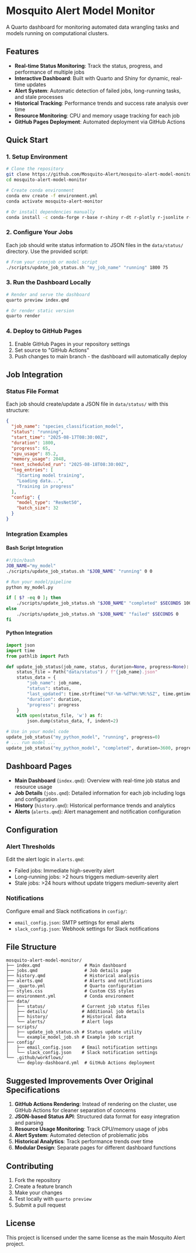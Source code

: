 # Mosquito Alert Model Monitor

A Quarto dashboard for monitoring automated data wrangling tasks and models running on computational clusters.

## Features

- **Real-time Status Monitoring**: Track the status, progress, and performance of multiple jobs
- **Interactive Dashboard**: Built with Quarto and Shiny for dynamic, real-time updates
- **Alert System**: Automatic detection of failed jobs, long-running tasks, and stale processes
- **Historical Tracking**: Performance trends and success rate analysis over time
- **Resource Monitoring**: CPU and memory usage tracking for each job
- **GitHub Pages Deployment**: Automated deployment via GitHub Actions

## Quick Start

### 1. Setup Environment

```bash
# Clone the repository
git clone https://github.com/Mosquito-Alert/mosquito-alert-model-monitor.git
cd mosquito-alert-model-monitor

# Create conda environment
conda env create -f environment.yml
conda activate mosquito-alert-monitor

# Or install dependencies manually
conda install -c conda-forge r-base r-shiny r-dt r-plotly r-jsonlite r-lubridate r-dplyr r-purrr r-stringr r-ggplot2 quarto
```

### 2. Configure Your Jobs

Each job should write status information to JSON files in the `data/status/` directory. Use the provided script:

```bash
# From your cronjob or model script
./scripts/update_job_status.sh "my_job_name" "running" 1800 75
```

### 3. Run the Dashboard Locally

```bash
# Render and serve the dashboard
quarto preview index.qmd

# Or render static version
quarto render
```

### 4. Deploy to GitHub Pages

1. Enable GitHub Pages in your repository settings
2. Set source to "GitHub Actions"
3. Push changes to main branch - the dashboard will automatically deploy

## Job Integration

### Status File Format

Each job should create/update a JSON file in `data/status/` with this structure:

```json
{
  "job_name": "species_classification_model",
  "status": "running",
  "start_time": "2025-08-17T08:30:00Z", 
  "duration": 1800,
  "progress": 65,
  "cpu_usage": 85.2,
  "memory_usage": 2048,
  "next_scheduled_run": "2025-08-18T08:30:00Z",
  "log_entries": [
    "Starting model training",
    "Loading data...",
    "Training in progress"
  ],
  "config": {
    "model_type": "ResNet50",
    "batch_size": 32
  }
}
```

### Integration Examples

#### Bash Script Integration
```bash
#!/bin/bash
JOB_NAME="my_model"
./scripts/update_job_status.sh "$JOB_NAME" "running" 0 0

# Run your model/pipeline
python my_model.py

if [ $? -eq 0 ]; then
    ./scripts/update_job_status.sh "$JOB_NAME" "completed" $SECONDS 100
else
    ./scripts/update_job_status.sh "$JOB_NAME" "failed" $SECONDS 0
fi
```

#### Python Integration
```python
import json
import time
from pathlib import Path

def update_job_status(job_name, status, duration=None, progress=None):
    status_file = Path("data/status") / f"{job_name}.json"
    status_data = {
        "job_name": job_name,
        "status": status,
        "last_updated": time.strftime("%Y-%m-%dT%H:%M:%SZ", time.gmtime()),
        "duration": duration,
        "progress": progress
    }
    with open(status_file, 'w') as f:
        json.dump(status_data, f, indent=2)

# Use in your model code
update_job_status("my_python_model", "running", progress=0)
# ... run model ...
update_job_status("my_python_model", "completed", duration=3600, progress=100)
```

## Dashboard Pages

- **Main Dashboard** (`index.qmd`): Overview with real-time job status and resource usage
- **Job Details** (`jobs.qmd`): Detailed information for each job including logs and configuration
- **History** (`history.qmd`): Historical performance trends and analytics
- **Alerts** (`alerts.qmd`): Alert management and notification configuration

## Configuration

### Alert Thresholds
Edit the alert logic in `alerts.qmd`:
- Failed jobs: Immediate high-severity alert
- Long-running jobs: >2 hours triggers medium-severity alert  
- Stale jobs: >24 hours without update triggers medium-severity alert

### Notifications
Configure email and Slack notifications in `config/`:
- `email_config.json`: SMTP settings for email alerts
- `slack_config.json`: Webhook settings for Slack notifications

## File Structure

```
mosquito-alert-model-monitor/
├── index.qmd                 # Main dashboard
├── jobs.qmd                  # Job details page
├── history.qmd               # Historical analysis
├── alerts.qmd                # Alerts and notifications
├── _quarto.yml               # Quarto configuration
├── styles.css                # Custom CSS styles
├── environment.yml           # Conda environment
├── data/
│   ├── status/              # Current job status files
│   ├── details/             # Additional job details
│   ├── history/             # Historical data
│   └── alerts/              # Alert logs
├── scripts/
│   ├── update_job_status.sh # Status update utility
│   └── example_model_job.sh # Example job script
├── config/
│   ├── email_config.json    # Email notification settings
│   └── slack_config.json    # Slack notification settings
└── .github/workflows/
    └── deploy-dashboard.yml  # GitHub Actions deployment
```

## Suggested Improvements Over Original Specifications

1. **GitHub Actions Rendering**: Instead of rendering on the cluster, use GitHub Actions for cleaner separation of concerns
2. **JSON-based Status API**: Structured data format for easy integration and parsing
3. **Resource Usage Monitoring**: Track CPU/memory usage of jobs
4. **Alert System**: Automated detection of problematic jobs
5. **Historical Analytics**: Track performance trends over time
6. **Modular Design**: Separate pages for different dashboard functions

## Contributing

1. Fork the repository
2. Create a feature branch
3. Make your changes
4. Test locally with `quarto preview`
5. Submit a pull request

## License

This project is licensed under the same license as the main Mosquito Alert project.